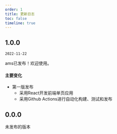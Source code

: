 ```yaml
---
order: 1
title: 更新日志
toc: false
timeline: true
---
```


## 1.0.0

`2022-11-22`

ams已发布！欢迎使用。

#### 主要变化

- 第一版发布
  - 采用React开发前端单页应用
  - 采用Github Actions进行自动化构建、测试和发布

## 0.0.0

未发布的版本

